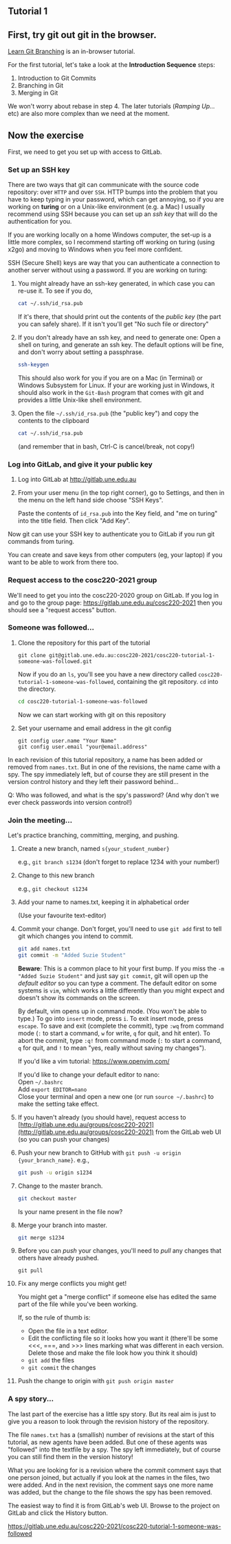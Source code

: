 ## Tutorial 1

## First, try git out git in the browser.

[Learn Git Branching](https://learngitbranching.js.org) is an in-browser tutorial. 

For the first tutorial, let's take a look at the **Introduction Sequence** steps:

1. Introduction to Git Commits
2. Branching in Git
3. Merging in Git

We won't worry about rebase in step 4. The later tutorials (*Ramping Up...* etc) are also more complex than we need at the moment.

## Now the exercise

First, we need to get you set up with access to GitLab. 

### Set up an SSH key 

There are two ways that git can communicate with the source code repository: over `HTTP` and over `SSH`. HTTP bumps into the problem that you have to keep typing in your password, which can get annoying, so if you are working on **turing** or on a Unix-like environment (e.g. a Mac) I usually recommend using SSH because you can set up an *ssh key* that will do the authentication for you.

If you are working locally on a home Windows computer, the set-up is a little more complex, so I recommend starting off working on turing (using x2go) and moving to Windows when you feel more confident.

SSH (Secure Shell) keys are way that you can authenticate a connection to another server without using a password. If you are working on turing:

1. You might already have an ssh-key generated, in which case you can re-use it. To see if you do, 

   ```bash
   cat ~/.ssh/id_rsa.pub
   ```

   If it's there, that should print out the contents of the *public key* (the part you can safely share). If it isn't you'll get "No such file or directory"

1. If you don't already have an ssh key, and need to generate one: Open a shell on turing, and generate an ssh key. The default options will be fine, and don't worry about setting a passphrase.

   ```bash
   ssh-keygen
   ```
   
   This should also work for you if you are on a Mac (in Terminal) or Windows Subsystem for Linux. If your are working just in Windows, it should also work in the `Git-Bash` program that
   comes with git and provides a little Unix-like shell environment.

2. Open the file `~/.ssh/id_rsa.pub` (the "public key") and copy the contents to the clipboard

   ```bash
   cat ~/.ssh/id_rsa.pub
   ```
   
   (and remember that in bash, Ctrl-C is cancel/break, not copy!)

### Log into GitLab, and give it your public key

1. Log into GitLab at http://gitlab.une.edu.au 

2. From your user menu (in the top right corner), go to Settings, and then in the menu on the left hand side choose "SSH Keys".

   Paste the contents of `id_rsa.pub` into the Key field, and "me on turing" into the title field. Then click "Add Key".
   
Now git can use your SSH key to authenticate you to GitLab if you run git commands from turing.

You can create and save keys from other computers (eg, your laptop) if you want to be able to work from there too.

### Request access to the cosc220-2021 group

We'll need to get you into the cosc220-2020 group on GitLab. If you log in and go to the group page: https://gitlab.une.edu.au/cosc220-2021  then you should see a "request access" button.

### Someone was followed...

1. Clone the repository for this part of the tutorial

   ```
   git clone git@gitlab.une.edu.au:cosc220-2021/cosc220-tutorial-1-someone-was-followed.git
   ```

   Now if you do an `ls`, you'll see you have a new directory called `cosc220-tutorial-1-someone-was-followed`, containing the git repository. `cd` into the directory. 
   
   ```bash
   cd cosc220-tutorial-1-someone-was-followed
   ```      
   
   Now we can start working with git on this repository
   
2. Set your username and email address in the git config

   ```
   git config user.name "Your Name"
   git config user.email "your@email.address"
   ```   

In each revision of this tutorial repository, a name has been added or removed from `names.txt`. But in one of the revisions, the name came with a spy. The spy immediately left, but of course they are still present in the version control history and they left their password behind... 

Q: Who was followed, and what is the spy's password? (And why don't we ever check passwords into version control!)
   
### Join the meeting...

Let's practice branching, committing, merging, and pushing.

1. Create a new branch, named `s{your_student_number}`

   e.g., `git branch s1234`  (don't forget to replace 1234 with your number!)

2. Change to this new branch

   e.g., `git checkout s1234`

2. Add your name to names.txt, keeping it in alphabetical order

   (Use your favourite text-editor)

3. Commit your change. Don't forget, you'll need to use `git add` first to tell git which changes you intend to commit.

    ```sh
    git add names.txt
    git commit -m "Added Suzie Student"
    ```  

    **Beware**: This is a common place to hit your first bump. If you miss the `-m "Added Suzie Student"` and just say `git commit`,
    git will open up the *default editor* so you can type a comment. The default editor on some systems is `vim`, which works a little
    differently than you might expect and doesn't show its commands on the screen.

    By default, vim opens up in command mode. (You won't be able to type.) To go into `insert` mode, press `i`. To exit insert mode, press
    `escape`. To save and exit (complete the commit), type `:wq` from command mode (`:` to start a command, `w` for write, `q` for quit, and hit enter). 
    To abort the commit, type `:q!` from command mode (`:` to start a command, `q` for quit, and `!` to mean "yes, really without saving my changes").

    If you'd like a vim tutorial: https://www.openvim.com/

    If you'd like to change your default editor to nano:   
    Open `~/.bashrc`  
    Add `export EDITOR=nano`  
    Close your terminal and open a new one (or run `source ~/.bashrc`) to make the setting take effect.


7. If you haven't already (you should have), request access to 
   [http://gitlab.une.edu.au/groups/cosc220-2021](http://gitlab.une.edu.au/groups/cosc220-2021) from the GitLab web UI (so you can push your changes)

4. Push your new branch to GitHub with `git push -u origin {your_branch_name}`. e.g.,

   ```sh
   git push -u origin s1234
   ```

4. Change to the master branch. 

   ```sh
   git checkout master
   ```

   Is your name present in the file now?


5. Merge your branch into master.

   ```sh
   git merge s1234
   ```

6. Before you can *push* your changes, you'll need to *pull* any changes that others have already pushed.

    ```
    git pull
    ```

6. Fix any merge conflicts you might get!

   You might get a "merge conflict" if someone else has edited the same part of the file while you've been working.

   If, so the rule of thumb is:

   * Open the file in a text editor.
   * Edit the conflicting file so it looks how you want it (there'll be some <<<, ===, and >>> lines marking what was different in each version. Delete those and make the file look how you think it should)
   * `git add` the files
   * `git commit` the changes

7. Push the change to origin with `git push origin master`

### A spy story...

The last part of the exercise has a little spy story. But its real aim is just to give you a reason to look through the revision history of the repository.

The file `names.txt` has a (smallish) number of revisions at the start of this tutorial, as new agents have been added. But one of these agents was "followed" into the textfile by a spy. The spy left immediately, but of course you can still find them in the version history!

What you are looking for is a revision where the commit comment says that one person joined, but actually if you look at the names in the files, two were added. And in the next revision, the comment says one more name was added, but the change to the file shows the spy has been removed.

The easiest way to find it is from GitLab's web UI. Browse to the project on GitLab and click the History button.

https://gitlab.une.edu.au/cosc220-2021/cosc220-tutorial-1-someone-was-followed